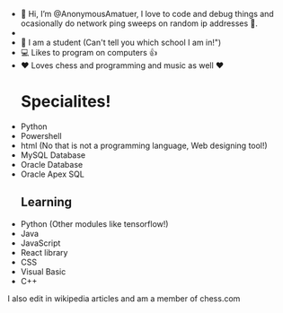 - 👋 Hi, I’m @AnonymousAmatuer, I love to code and debug things and ocasionally do network ping sweeps on random ip addresses 👀.
- 
- 🏫 I am a student (Can't tell you which school I am in!")
- 💻 Likes to program on computers 👍
- ❤ Loves chess and programming and music as well ❤
    <h1> <b> Specialites! </b> </h1>
- Python
- Powershell
- html (No that is not a programming language, Web designing tool!)
- MySQL Database
- Oracle Database
- Oracle Apex SQL
   <h2> Learning </h2>
- Python (Other modules like tensorflow!)
- Java 
- JavaScript
- React library
- CSS
- Visual Basic
- C++
 <p> I also edit in wikipedia articles and am a member of chess.com </p>
    
